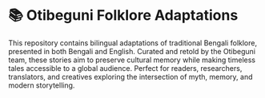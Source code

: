 # 📚 Otibeguni Folklore Adaptations
This repository contains bilingual adaptations of traditional Bengali folklore, presented in both Bengali and English. Curated and retold by the Otibeguni team, these stories aim to preserve cultural memory while making timeless tales accessible to a global audience. Perfect for readers, researchers, translators, and creatives exploring the intersection of myth, memory, and modern storytelling.
